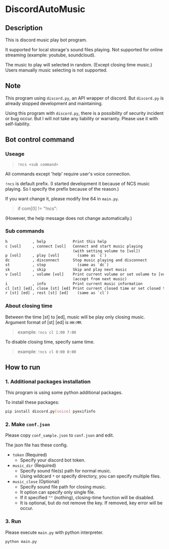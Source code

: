 # DiscordAutoMusic

## Description

This is discord music play bot program.

It supported for local storage's sound files playing.
Not supported for online streaming (example: youtube, soundcloud).

The music to play will selected in random. (Except closing time music.)
Users manually music selecting is not supported.

## Note

This program using `discord.py`, an API wrapper of discord.
But `discord.py` is already stopped development and maintaining.

Using this program with `discord.py`, there is a possibility of security incident or bug occur.
But I will not take any liability or warranty.
Please use it with self-liability.

## Bot control command

### Useage

> `!ncs <sub command>`

All commands except 'help' require user's voice connection.

`!ncs` is default prefix. (I started development it because of NCS music playing. So I specify the prefix because of the reason.)

If you want change it, please modify line 64 in `main.py`.

> if com[0] != "!ncs":

(However, the help message does not change automatically.)

### Sub commands

```txt
h           , help            Print this help
c [vol]     , connect [vol]   Connect and start music playing
                              (with setting volume to [vol])
p [vol]     , play [vol]        (same as `c`)
dc          , disconnect      Stop music playing and disconnect
st          , stop              (same as `dc`)
sk          , skip            Skip and play next music
v [vol]     , volume [vol]    Print current volume or set volume to [vol]
                              (accept from next music)
i           , info            Print current music information
cl [st] [ed], close [st] [ed] Print current closed time or set closed time
r [st] [ed] , rest [st] [ed]    (same as `cl`)
```

### About closing time

Between the time [st] to [ed], music will be play only closing music.
Argument format of [st] [ed] is `HH:MM`.

> example: `!ncs cl 1:00 7:00`

To disable closing time, specify same time.

> example: `!ncs cl 0:00 0:00`

## How to run

### 1. Additional packages installation

This program is using some python additional packages.

To install these packages:

```sh
pip install discord.py[voice] pyexifinfo
```

### 2. Make `conf.json`

Please copy `conf_sample.json` to `conf.json` and edit.

The json file has these config.

* `token` (Required)
  * Specify your discord bot token.
* `music_dir` (Required)
  * Specify sound file(s) path for normal music.
  * Using wildcard `*` or specify directory, you can specify multiple files.
* `music_close` (Optional)
  * Specify sound file path for closing music.
  * It option can specify only single file.
  * If it specified `""` (nothing), closing-time function will be disabled.
  * It is optional, but do not remove the key. If removed, key error will be occur.

### 3. Run

Please execute `main.py` with python interpreter.

```sh
python main.py
```
